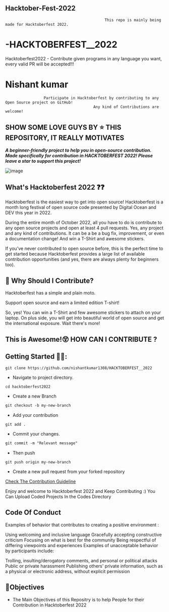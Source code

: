 ##                                        Hacktober-Fest-2022
                                                This repo is mainly being made for Hacktoberfest 2022.

# -HACKTOBERFEST__2022
Hacktoberfest2022 - Contribute given programs in any language you want, every valid PR will be accepted!!!
# Nishant kumar


                     Participate in Hacktoberfest by contributing to any Open Source project on GitHub! 
                                           Any kind of Contributions are welcome!






## SHOW SOME LOVE GUYS BY ⭐️ THIS REPOSITORY, IT REALLY MOTIVATES

***A beginner-friendly project to help you in open-source contribution. Made specifically for contribution in HACKTOBERFEST 2022!  Please leave a star to support this project!***

![image](https://res.cloudinary.com/practicaldev/image/fetch/s--n6yDj0MN--/c_imagga_scale,f_auto,fl_progressive,h_420,q_auto,w_1000/https://dev-to-uploads.s3.amazonaws.com/uploads/articles/12t9r8j7n9ynxbdzhs5p.png)




##  What's Hacktoberfest 2022 ❓❓
Hacktoberfest is the easiest way to get into open source! Hacktoberfest is a month long festival of open source code presented by Digital Ocean and DEV this year in 2022.

During the entire month of October 2022, all you have to do is contribute to any open source projects and open at least 4 pull requests. Yes, any project and any kind of contributions. It can be a be a bug fix, improvement, or even a documentation change! And win a T-Shirt and awesome stickers.

If you’ve never contributed to open source before, this is the perfect time to get started because Hacktoberfest provides a large list of available contribution opportunities (and yes, there are always plenty for beginners too).

## 👕 Why Should I Contribute?
Hacktoberfest has a simple and plain moto.

Support open source and earn a limited edition T-shirt!

So, yes! You can win a T-Shirt and few awesome stickers to attach on your laptop. On plus side, you will get into beautiful world of open source and get the international exposure.
Wait there's more!

## This is Awesome!😲 HOW CAN I CONTRIBUTE ?


## Getting Started 🤩🤗:


```
git clone https://github.com/nishantkumar1308/HACKTOBERFEST__2022
```

- Navigate to project directory.

```
cd hacktoberfest2022
```

- Create a new Branch

```markdown
git checkout -b my-new-branch
```

- Add your contribution

```
git add .
```

- Commit your changes.

```markdown
git commit -m "Relevant message"
```

- Then push

```
git push origin my-new-branch
```

- Create a new pull request from your forked repository


[Check The Contribution Guideline]()

Enjoy and welcome to Hacktoberfest 2022 and Keep Contributing :)
You Can Upload Coded Projects In the Codes Directory

## Code Of Conduct
Examples of behavior that contributes to creating a positive environment :

Using welcoming and inclusive language
Gracefully accepting constructive criticism
Focusing on what is best for the community
Being respectful of differing viewpoints and experiences
Examples of unacceptable behavior by participants include:

Trolling, insulting/derogatory comments, and personal or political attacks
Public or private harassment
Publishing others' private information, such as a physical or electronic address, without explicit permission

## 🎯Objectives
- The Main Objectives of this Repositry is to help People for their Contribution in Hacktoberfest 2022
